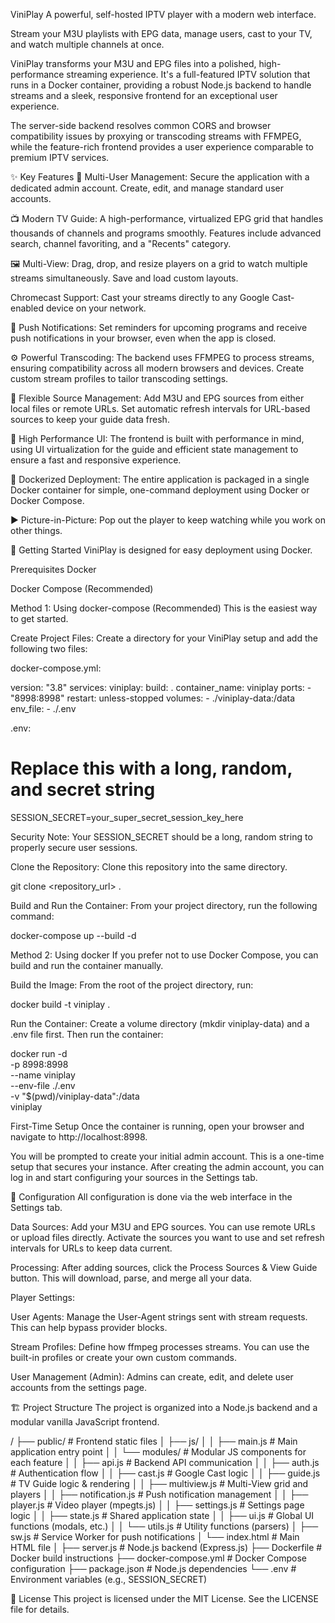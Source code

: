 ViniPlay
A powerful, self-hosted IPTV player with a modern web interface.

Stream your M3U playlists with EPG data, manage users, cast to your TV, and watch multiple channels at once.

ViniPlay transforms your M3U and EPG files into a polished, high-performance streaming experience. It's a full-featured IPTV solution that runs in a Docker container, providing a robust Node.js backend to handle streams and a sleek, responsive frontend for an exceptional user experience.

The server-side backend resolves common CORS and browser compatibility issues by proxying or transcoding streams with FFMPEG, while the feature-rich frontend provides a user experience comparable to premium IPTV services.

<!-- It's highly recommended to add a screenshot or a GIF of your app in action -->

<!--
<div align="center">
<img src="URL_TO_YOUR_SCREENSHOT.png" alt="ViniPlay Screenshot" width="800">
</div>
-->

✨ Key Features
👤 Multi-User Management: Secure the application with a dedicated admin account. Create, edit, and manage standard user accounts.

📺 Modern TV Guide: A high-performance, virtualized EPG grid that handles thousands of channels and programs smoothly. Features include advanced search, channel favoriting, and a "Recents" category.

🖼️ Multi-View: Drag, drop, and resize players on a grid to watch multiple streams simultaneously. Save and load custom layouts.

Chromecast Support: Cast your streams directly to any Google Cast-enabled device on your network.

🔔 Push Notifications: Set reminders for upcoming programs and receive push notifications in your browser, even when the app is closed.

⚙️ Powerful Transcoding: The backend uses FFMPEG to process streams, ensuring compatibility across all modern browsers and devices. Create custom stream profiles to tailor transcoding settings.

📂 Flexible Source Management: Add M3U and EPG sources from either local files or remote URLs. Set automatic refresh intervals for URL-based sources to keep your guide data fresh.

🚀 High Performance UI: The frontend is built with performance in mind, using UI virtualization for the guide and efficient state management to ensure a fast and responsive experience.

🐳 Dockerized Deployment: The entire application is packaged in a single Docker container for simple, one-command deployment using Docker or Docker Compose.

▶️ Picture-in-Picture: Pop out the player to keep watching while you work on other things.

🚀 Getting Started
ViniPlay is designed for easy deployment using Docker.

Prerequisites
Docker

Docker Compose (Recommended)

Method 1: Using docker-compose (Recommended)
This is the easiest way to get started.

Create Project Files:
Create a directory for your ViniPlay setup and add the following two files:

docker-compose.yml:

version: "3.8"
services:
  viniplay:
    build: .
    container_name: viniplay
    ports:
      - "8998:8998"
    restart: unless-stopped
    volumes:
      - ./viniplay-data:/data
    env_file:
      - ./.env

.env:

# Replace this with a long, random, and secret string
SESSION_SECRET=your_super_secret_session_key_here

Security Note: Your SESSION_SECRET should be a long, random string to properly secure user sessions.

Clone the Repository:
Clone this repository into the same directory.

git clone <repository_url> .

Build and Run the Container:
From your project directory, run the following command:

docker-compose up --build -d

Method 2: Using docker
If you prefer not to use Docker Compose, you can build and run the container manually.

Build the Image:
From the root of the project directory, run:

docker build -t viniplay .

Run the Container:
Create a volume directory (mkdir viniplay-data) and a .env file first. Then run the container:

docker run -d \
  -p 8998:8998 \
  --name viniplay \
  --env-file ./.env \
  -v "$(pwd)/viniplay-data":/data \
  viniplay

First-Time Setup
Once the container is running, open your browser and navigate to http://localhost:8998.

You will be prompted to create your initial admin account. This is a one-time setup that secures your instance. After creating the admin account, you can log in and start configuring your sources in the Settings tab.

🔧 Configuration
All configuration is done via the web interface in the Settings tab.

Data Sources: Add your M3U and EPG sources. You can use remote URLs or upload files directly. Activate the sources you want to use and set refresh intervals for URLs to keep data current.

Processing: After adding sources, click the Process Sources & View Guide button. This will download, parse, and merge all your data.

Player Settings:

User Agents: Manage the User-Agent strings sent with stream requests. This can help bypass provider blocks.

Stream Profiles: Define how ffmpeg processes streams. You can use the built-in profiles or create your own custom commands.

User Management (Admin): Admins can create, edit, and delete user accounts from the settings page.

🏗️ Project Structure
The project is organized into a Node.js backend and a modular vanilla JavaScript frontend.

/
├── public/                  # Frontend static files
│   ├── js/
│   │   ├── main.js          # Main application entry point
│   │   └── modules/         # Modular JS components for each feature
│   │       ├── api.js       # Backend API communication
│   │       ├── auth.js      # Authentication flow
│   │       ├── cast.js      # Google Cast logic
│   │       ├── guide.js     # TV Guide logic & rendering
│   │       ├── multiview.js # Multi-View grid and players
│   │       ├── notification.js # Push notification management
│   │       ├── player.js    # Video player (mpegts.js)
│   │       ├── settings.js  # Settings page logic
│   │       ├── state.js     # Shared application state
│   │       ├── ui.js        # Global UI functions (modals, etc.)
│   │       └── utils.js     # Utility functions (parsers)
│   ├── sw.js                # Service Worker for push notifications
│   └── index.html           # Main HTML file
│
├── server.js                # Node.js backend (Express.js)
├── Dockerfile               # Docker build instructions
├── docker-compose.yml       # Docker Compose configuration
├── package.json             # Node.js dependencies
└── .env                     # Environment variables (e.g., SESSION_SECRET)

📄 License
This project is licensed under the MIT License. See the LICENSE file for details.
